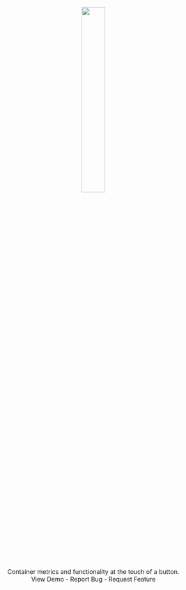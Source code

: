 <p align="center" width="100%">
  <img width="33%" src="https://user-images.githubusercontent.com/97713467/186445700-fcaa7778-5557-4947-9e1d-8e72ddd6e5ca.png"><br>
  Container metrics and functionality at the touch of a button.<br>
  View Demo - Report Bug - Request Feature
 </p>

